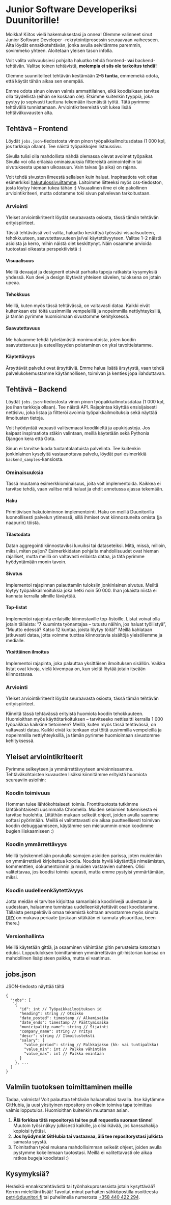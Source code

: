 # Junior Software Developeriksi Duunitorille!

Moikka! Kiitos vielä hakemuksestasi ja onnea! Olemme valinneet sinut Junior Software Developer -rekrytointiprosessin seuraavaan vaiheeseen. Alta löydät ennakkotehtävän, jonka avulla selvitämme paremmin, sovimmeko yhteen. Aloitetaan yleisen tason infolla.

Voit valita vahvuuksiesi pohjalta haluatko tehdä frontend- **vai** backend-tehtävän. Valitse toinen tehtävistä, **molempia ei siis ole tarkoitus tehdä!**

Olemme suunnitelleet tehtävän kestämään **2–5 tuntia**, emmemekä odota, että käytät tähän aikaa sen enempää.

Emme odota sinun olevan valmis ammattilainen, eikä koodisikaan tarvitse olla täydellistä (eihän se koskaan ole). Etsimme kuitenkin tyyppiä, joka pystyy jo sopivasti tuettuna tekemään itsenäistä työtä. Tätä pyrimme tehtävällä tunnistamaan. Arviointikriteereistä voit lukea lisää tehtäväkuvausten alta.


## Tehtävä – Frontend

Löydät `jobs.json`-tiedostosta vinon pinon työpaikkailmoitusdataa (1 000 kpl, jos tarkkoja ollaan). Tee näistä työpaikkojen listaussivu.

Sivulla tulisi olla mahdollista nähdä olemassa olevat avoimet työpaikat. Sivulla voi olla erilaisia ominaisuuksia filttereistä animointeihin tai sivutuksesta upeaan ulkoasuun. Vain taivas (ja aika) on rajana.

Voit tehdä sivuston ilmeestä sellaisen kuin haluat. Inspiraatiota voit ottaa esimerkiksi [hakutulossivuiltamme](https://duunitori.fi/tyopaikat). Laitoimme liitteeksi myös css-tiedoston, josta löytyy hieman tukea tähän :) Visuaalinen ilme ei ole pakollinen arviointikriteeri, mutta odotamme toki sivun palvelevan tarkoitustaan.


### Arviointi
Yleiset arviointikriteerit löydät seuraavasta osiosta, tässä tämän tehtävän erityispiirteet.

Tässä tehtävässä voit valita, haluatko keskittyä työssäsi visualisuuteen, tehokkuuteen, saavutettavuuteen ja/vai käytettävyyteen. Valitse 1–2 näistä asioista ja kerro, mihin näistä olet keskittynyt. Näin osaamme arvioida tuotostasi oikeasta perspektiivistä :)


#### Visuaalisuus
Meillä devaajat ja designerit etsivät parhaita tapoja ratkaista kysymyksiä yhdessä. Kun devi ja design löytävät yhteisen sävelen, tuloksena on jotain upeaa.


#### Tehokkuus
Meillä, kuten myös tässä tehtävässä, on valtavasti dataa. Kaikki eivät kuitenkaan etsi töitä uusimmilla vempeleillä ja nopeimmilla nettiyhteyksillä, ja tämän pyrimme huomioimaan sivustomme kehityksessä.

#### Saavutettavuus
Me haluamme tehdä työelämästä monimuotoista, joten koodin saavutettavuus ja esteellisyyden poistaminen on yksi tavoitteistamme.


#### Käytettävyys
Ärsyttävät palvelut ovat ärsyttäviä. Emme halua lisätä ärsytystä, vaan tehdä palvelukokemustamme käytännöllisen, toimivan ja kenties jopa ilahduttavan.



## Tehtävä – Backend

Löydät `jobs.json`-tiedostosta vinon pinon työpaikkailmotusdataa (1 000 kpl, jos ihan tarkkoja ollaan). Tee näistä API. Rajapintaa käyttää ensisijaisesti nettisivu, joka listaa ja filtteröi avoimia työpaikkailmoituksia sekä näyttää ilmoitusten tietoja.

Voit hyödyntää vapaasti valitsemaasi koodikieltä ja apukirjastoja. Jos kaipaat inspiraatiota stäkin valintaan, meillä käytetään sekä Pythonia Djangon kera että Gota.

Sinun ei tarvitse luoda tuotantolaatuista palvelinta. Tee kuitenkin jonkinlainen kyselyitä vastaanottava palvelu, löydät pari esimerkkiä `backend_samples`-kansiosta.

### Ominaisuuksia

Tässä muutama esimerkkiominaisuus, joita voit implementoida. Kaikkea ei tarvitse tehdä, vaan valitse mitä haluat ja ehdit annetussa ajassa tekemään.

#### Haku
Primitiivisen hakutoiminnon implementointi. Haku on meillä Duunitorilla luonnollisesti palvelun ytimessä, sillä ihmiset ovat kiinnostuneita omista (ja naapurin) töistä.

#### Tilastodata
Datan aggregointi kiinnostaviksi luvuiksi tai dataseteiksi. Mitä, missä, milloin, miksi, miten paljon? Esimerkkidatan pohjalta mahdollisuudet ovat hieman rajalliset, mutta meillä on valtavasti erilaista dataa, ja tätä pyrimme hyödyntämään monin tavoin.

#### Sivutus
Implementoi rajapinnan palauttamiin tuloksiin jonkinlainen sivutus. Meiltä löytyy työpaikkailmoituksia joka hetki noin 50 000. Ihan jokaista niistä ei kannata kerralla silmille läväyttää.

#### Top-listat
Implementoi rajapinta erilaisille kiinnostaville top-listoille. Listat voivat olla jotain tällaista: ”7 kuuminta työnantajaa – tutustu näihin, jos haluat työllistyä”, ”Muutto edessä? Katso 12 kuntaa, joista löytyy töitä!” Meillä kahlataan jatkuvasti dataa, jotta voimme tuottaa kiinnostavia sisältöjä yleisöllemme ja medialle.

#### Yksittäinen ilmoitus
Implementoi rajapinta, joka palauttaa yksittäisen ilmoituksen sisällön. Vaikka listat ovat kivoja, vielä kivempaa on, kun sieltä löytää jotain itseään kiinnostavaa.


### Arviointi
Yleiset arviointikriteerit löydät seuraavasta osiosta, tässä tämän tehtävän erityispiirteet.

Kiinnitä tässä tehtävässä erityistä huomiota koodin tehokkuuteen. Huomioithan myös käyttötarkoituksen – tarvitseeko nettisaitti kerralla 1 000 työpaikkaa kaikkine tietoineen? Meillä, kuten myös tässä tehtävässä, on valtavasti dataa. Kaikki eivät kuitenkaan etsi töitä uusimmilla vempeleillä ja nopeimmilla nettiyhteyksillä, ja tämän pyrimme huomioimaan sivustomme kehityksessä.


## Yleiset arviointikriteerit

Pyrimme selkeyteen ja ymmärrettävyyteen arvioinnissamme. Tehtäväkohtaisten kuvausten lisäksi kiinnitämme erityistä huomiota seuraaviin asioihin:

### Koodin toimivuus
Homman tulee lähtökohtaisesti toimia. Fronttituotosta tutkimme lähtökohtaisesti uusimmalla Chromella. Muiden selaimien tukemisesta ei tarvitse huolehtia. Liitäthän mukaan selkeät ohjeet, joiden avulla saamme softasi pyörimään. Meillä ei valitettavasti ole aikaa puutteellisesti toimivan koodin debuggaamiseen, käytämme sen mieluummin oman koodimme bugien liiskaamiseen :)

### Koodin ymmärrettävyys
Meillä työskennellään porukalla samojen asioiden parissa, joten muidenkin on ymmärrettävä kirjoitettua koodia. Noudata hyviä käytäntöjä nimeämisten, kommenttien, dokumentoinnin ja muiden vastaavien suhteen. Olisi valitettavaa, jos koodisi toimisi upeasti, mutta emme pystyisi ymmärtämään, miksi.

### Koodin uudelleenkäytettävyys
Jotta meidän ei tarvitse kirjoittaa samanlaisia koodirivejä uudestaan ja uudestaan, haluamme tunnistaa uudelleenkäytettävät osat koodistamme. Tällaista perspektiiviä omaa tekemistä kohtaan arvostamme myös sinulta. [DRY](https://en.wikipedia.org/wiki/Don%27t_repeat_yourself) on mukava periaate (joskaan sitäkään ei kannata ylisuorittaa, been there.)

### Versionhallinta
Meillä käytetään gittiä, ja osaaminen vähintään gitin perusteista katsotaan eduksi. Lopputuloksen toimittaminen ymmärrettävän git-historian kanssa on mahdollinen lisäpisteen paikka, mutta ei vaatimus.

## jobs.json

JSON-tiedosto näyttää tältä

```
{
  "jobs": [
    {
      "id": int // Työpaikkailmoituksen id
      "heading": string // Otsikko
      "date_posted": timestamp // Alkamisaika
      "date_ends": timestamp // Päättymisaika
      "municipality_name": string // Sijainti
      "company_name": string // Yritys
      "descr": string // Ilmoitusteksti
      "salary": {
        "value_period": string // Palkkajakso (kk- vai tuntipalkka)
        "value_min": int // Palkka vähintään
        "value_max": int // Palkka enintään
      }
    }, ...
  ]
}
```


## Valmiin tuotoksen toimittaminen meille

Tadaa, valmista! Voit palauttaa tehtävän haluamallasi tavalla. Itse käytämme GitHubia, ja uusi yksityinen repository on oikein toimiva tapa toimittaa valmis lopputulos. Huomioithan kuitenkin muutaman asian.

1. **Älä forkkaa tätä repositoryä tai tee pull requestia suoraan tänne!** Muutoin työsi näkyy julkisesti kaikille, ja olisi ikävää, jos kanssahakija kopioisi työtäsi.
2. **Jos hyödynnät GitHubia tai vastaavaa, älä tee repositorystasi julkista** samasta syystä.
3. Toimitathan työsi mukana mahdollisimman selkeät ohjeet, joiden avulla pystymme kokeilemaan tuotostasi. Meillä ei valitettavasti ole aikaa ratkoa bugeja koodistasi :)


## Kysymyksiä?

Heräsikö ennakkotehtävästä tai työnhakuprosessista jotain kysyttävää? Kerron mielelläni lisää! Tavoitat minut parhaiten sähköpostilla osoitteesta [petri@duunitori.fi](mailto:petri@duunitori.fi) tai puhelimella numerosta [+358 440 422 294](tel:+358440422294).
